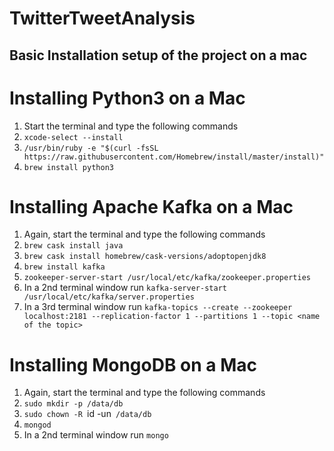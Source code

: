 # TwitterTweetAnalysis

## Basic Installation setup of the project on a mac
# Installing Python3 on a Mac
1. Start the terminal and type the following commands
2. `xcode-select --install`
3. `/usr/bin/ruby -e "$(curl -fsSL https://raw.githubusercontent.com/Homebrew/install/master/install)"`
4. `brew install python3`


# Installing Apache Kafka on a Mac
1. Again, start the terminal and type the following commands
2. `brew cask install java`
3. `brew cask install homebrew/cask-versions/adoptopenjdk8`
4. `brew install kafka`
5. `zookeeper-server-start /usr/local/etc/kafka/zookeeper.properties`
6. In a 2nd terminal window run `kafka-server-start /usr/local/etc/kafka/server.properties`
7. In a 3rd terminal window run `kafka-topics --create --zookeeper localhost:2181 --replication-factor 1 --partitions 1 --topic <name of the topic>`

# Installing MongoDB on a Mac
1. Again, start the terminal and type the following commands
2. `sudo mkdir -p /data/db`
3. `sudo chown -R `id -un` /data/db`
4. `mongod`
5. In a 2nd terminal window run `mongo`
